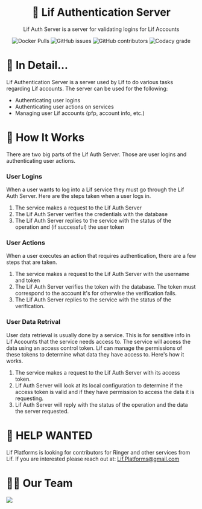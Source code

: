 <h1 align="center">🔐 Lif Authentication Server</h1>
<p align="center">Lif Auth Server is a server for validating logins for Lif Accounts</p>
<div align="center">
  <img alt="Docker Pulls" src="https://img.shields.io/docker/pulls/superior125/lifauthserver?style=for-the-badge">
  <img alt="GitHub issues" src="https://img.shields.io/github/issues/Lif-Platforms/Lif-Auth-Server?style=for-the-badge">
  <img alt="GitHub contributors" src="https://img.shields.io/github/contributors/Lif-Platforms/Lif-Auth-Server?style=for-the-badge">
  <img alt="Codacy grade" src="https://img.shields.io/codacy/grade/b6b940a8aa894b11864e9eff23826c25?style=for-the-badge">
</div>

# 📃 In Detail...
Lif Authentication Server is a server used by Lif to do various tasks regarding Lif accounts. The server can be used for the following:
 - Authenticating user logins
 - Authenticating user actions on services
 - Managing user Lif accounts (pfp, account info, etc.)

# 🔧 How It Works
There are two big parts of the Lif Auth Server. Those are user logins and authenticating user actions.

### User Logins
When a user wants to log into a Lif service they must go through the Lif Auth Server. Here are the steps taken when a user logs in. 
1. The service makes a request to the Lif Auth Server
2. The Lif Auth Server verifies the credentials with the database
3. The Lif Auth Server replies to the service with the status of the operation and (if successful) the user token

### User Actions
When a user executes an action that requires authentication, there are a few steps that are taken.
1. The service makes a request to the Lif Auth Server with the username and token
2. The Lif Auth Server verifies the token with the database. The token must correspond to the account it's for otherwise the verification fails.
3. The Lif Auth Server replies to the service with the status of the verification.

### User Data Retrival 
User data retrieval is usually done by a service. This is for sensitive info in Lif Accounts that the service needs access to. The service will access the data using an access control token. Lif can manage the permissions of these tokens to determine what data they have access to. Here's how it works.
1. The service makes a request to the Lif Auth Server with its access token.
2. Lif Auth Server will look at its local configuration to determine if the access token is valid and if they have permission to access the data it is requesting.
3. Lif Auth Server will reply with the status of the operation and the data the server requested. 

# 👋 HELP WANTED
Lif Platforms is looking for contributors for Ringer and other services from Lif. If you are interested please reach out at: Lif.Platforms@gmail.com

# 🙋‍♂️ Our Team 
<a href="https://github.com/Lif-Platforms/Lif-Auth-Server/graphs/contributors">
  <img src="https://contrib.rocks/image?repo=Lif-Platforms/Lif-Auth-Server" />
</a>
